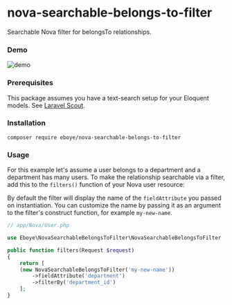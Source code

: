 # nova-searchable-belongs-to-filter
Searchable Nova filter for belongsTo relationships.

### Demo

![demo](https://user-images.githubusercontent.com/4764281/69803436-76184200-11dc-11ea-9c19-4eacf1ba3b4c.gif)

### Prerequisites

This package assumes you have a text-search setup for your Eloquent models. See [Laravel Scout](https://laravel.com/docs/master/scout).

### Installation

`composer require eboye/nova-searchable-belongs-to-filter`

### Usage

For this example let's assume a user belongs to a department and a department has many users.
To make the relationship searchable via a filter, add this to the `filters()` function of your Nova user resource:

By default the filter will display the name of the `fieldAttribute` you passed on instantiation. You can customize the name by passing it as an argument to the filter's construct function, for example `my-new-name`.

```php
// app/Nova/User.php

use Eboye\NovaSearchableBelongsToFilter\NovaSearchableBelongsToFilter

public function filters(Request $request)
{
    return [
	(new NovaSearchableBelongsToFilter('my-new-name'))
	    ->fieldAttribute('department')
	    ->filterBy('department_id')
    ];
}
```
